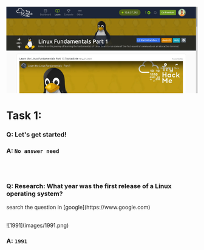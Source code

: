 ![linux](images/fundamentals-part-1.png)

**<h1>Task 1:</h1>**

<h3>Q: Let's get started!</h3>

### A: `No answer need`
<br/>
<br/>
<h3>Q: Research: What year was the first release of a Linux operating system?</h3>

<p>search the question in [google](https://www.google.com)</p>
<br/>
![1991](images/1991.png)

### A: `1991`